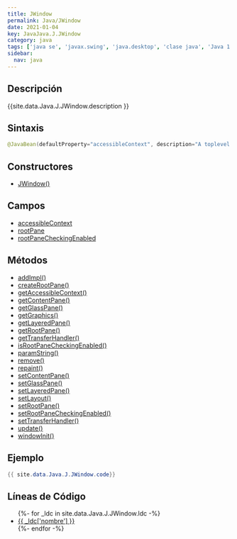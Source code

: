 ```yaml
---
title: JWindow
permalink: Java/JWindow
date: 2021-01-04
key: JavaJava.J.JWindow
category: java
tags: ['java se', 'javax.swing', 'java.desktop', 'clase java', 'Java 1.2']
sidebar: 
  nav: java
---
```


## Descripción
{{site.data.Java.J.JWindow.description }}

## Sintaxis
~~~java
@JavaBean(defaultProperty="accessibleContext", description="A toplevel window which has no system border or controls.") public class JWindow extends Window implements Accessible, RootPaneContainer
~~~

## Constructores
* [JWindow()](/Java/JWindow/JWindow/)

## Campos
* [accessibleContext](/Java/JWindow/accessibleContext)
* [rootPane](/Java/JWindow/rootPane)
* [rootPaneCheckingEnabled](/Java/JWindow/rootPaneCheckingEnabled)

## Métodos
* [addImpl()](/Java/JWindow/addImpl)
* [createRootPane()](/Java/JWindow/createRootPane)
* [getAccessibleContext()](/Java/JWindow/getAccessibleContext)
* [getContentPane()](/Java/JWindow/getContentPane)
* [getGlassPane()](/Java/JWindow/getGlassPane)
* [getGraphics()](/Java/JWindow/getGraphics)
* [getLayeredPane()](/Java/JWindow/getLayeredPane)
* [getRootPane()](/Java/JWindow/getRootPane)
* [getTransferHandler()](/Java/JWindow/getTransferHandler)
* [isRootPaneCheckingEnabled()](/Java/JWindow/isRootPaneCheckingEnabled)
* [paramString()](/Java/JWindow/paramString)
* [remove()](/Java/JWindow/remove)
* [repaint()](/Java/JWindow/repaint)
* [setContentPane()](/Java/JWindow/setContentPane)
* [setGlassPane()](/Java/JWindow/setGlassPane)
* [setLayeredPane()](/Java/JWindow/setLayeredPane)
* [setLayout()](/Java/JWindow/setLayout)
* [setRootPane()](/Java/JWindow/setRootPane)
* [setRootPaneCheckingEnabled()](/Java/JWindow/setRootPaneCheckingEnabled)
* [setTransferHandler()](/Java/JWindow/setTransferHandler)
* [update()](/Java/JWindow/update)
* [windowInit()](/Java/JWindow/windowInit)

## Ejemplo
~~~java
{{ site.data.Java.J.JWindow.code}}
~~~

## Líneas de Código
<ul>
{%- for _ldc in site.data.Java.J.JWindow.ldc -%}
   <li>
       <a href="{{_ldc['url'] }}">{{ _ldc['nombre'] }}</a>
   </li>
{%- endfor -%}
</ul>
